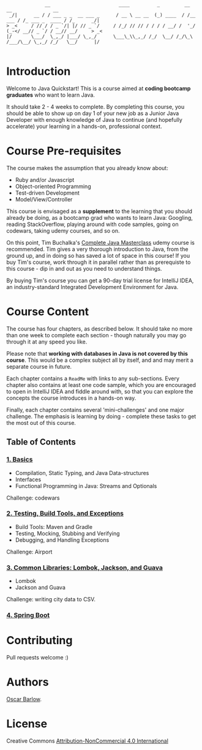 ```

              __                         ____          _         __         __               __          
 _/|      __ / / ___ _ _  __ ___ _      / __ \ __ __  (_) ____  / /__  ___ / /_ ___ _  ____ / /_      _/|
> _<     / // / / _ `/| |/ // _ `/     / /_/ // // / / / / __/ /  '_/ (_-</ __// _ `/ / __// __/     > _<
|/       \___/  \_,_/ |___/ \_,_/      \___\_\\_,_/ /_/  \__/ /_/\_\ /___/\__/ \_,_/ /_/   \__/      |/  
                                                                                                         

```
# Introduction
Welcome to Java Quickstart! This is a course aimed at **coding bootcamp graduates** who want to learn Java. 

It should take 2 - 4 weeks to complete. By completing this course, you should be able to show up on day 1 of your new job as a Junior Java Developer with enough knowledge of Java to continue (and hopefully accelerate) your learning in a hands-on, professional context. 

# Course Pre-requisites
The course makes the assumption that you already know about:

* Ruby and/or Javascript
* Object-oriented Programming
* Test-driven Development
* Model/View/Controller 

This course is envisaged as a **supplement** to the learning that you should already be doing, as a bootcamp grad who wants to learn Java: Googling, reading StackOverflow, playing around with code samples, going on codewars, taking udemy courses, and so on. 

On this point, Tim Buchalka's [Complete Java Masterclass](https://www.udemy.com/java-the-complete-java-developer-course/learn/v4/overview) udemy course is recommended. Tim gives a very thorough introduction to Java, from the ground up, and in doing so has saved a lot of space in this course! If you buy Tim's course, work through it in parallel rather than as prerequiste to this course - dip in and out as you need to understand things. 

By buying Tim's course you can get a 90-day trial license for IntelliJ IDEA, an industry-standard Integrated Development Environment for Java. 

# Course Content
The course has four chapters, as described below. It should take no more than one week to complete each section - though naturally you may go through it at any speed you like.

Please note that **working with databases in Java is not covered by this course**. This would be a complex subject all by itself, and and may merit a separate course in future.

Each chapter contains a `ReadMe` with links to any sub-sections. Every chapter also contains at least one code sample, which you are encouraged to open in IntelliJ IDEA and fiddle around with, so that you can explore the concepts the course introduces in a hands-on way. 

Finally, each chapter contains several 'mini-challenges' and one major challenge. The emphasis is learning by doing - complete these tasks to get the most out of this course. 

## Table of Contents

### [1. Basics](1-basics)
* Compilation, Static Typing, and Java Data-structures
* Interfaces
* Functional Programming in Java: Streams and Optionals

Challenge: codewars
 
### [2. Testing, Build Tools, and Exceptions](2-testing-buildtools-exceptions)
* Build Tools: Maven and Gradle
* Testing, Mocking, Stubbing and Verifying 
* Debugging, and Handling Exceptions 

Challenge: Airport

### [3. Common Libraries: Lombok, Jackson, and Guava](3-lombok-jackson-guava)
* Lombok
* Jackson and Guava

Challenge: writing city data to CSV. 

### [4. Spring Boot](4-spring-boot)

# Contributing
Pull requests welcome :)

# Authors
[Oscar Barlow](https://github.com/oscar-barlow).

# License
Creative Commons [Attribution-NonCommercial 4.0 International](http://creativecommons.org/licenses/by-nc/4.0/)
